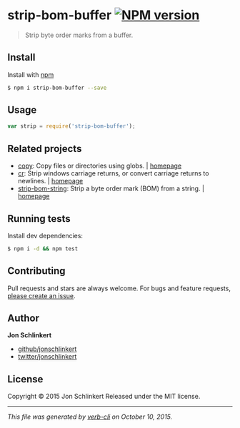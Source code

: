 # strip-bom-buffer [![NPM version](https://badge.fury.io/js/strip-bom-buffer.svg)](http://badge.fury.io/js/strip-bom-buffer)

> Strip byte order marks from a buffer.

## Install

Install with [npm](https://www.npmjs.com/)

```sh
$ npm i strip-bom-buffer --save
```

## Usage

```js
var strip = require('strip-bom-buffer');
```

## Related projects

* [copy](https://www.npmjs.com/package/copy): Copy files or directories using globs. | [homepage](https://github.com/jonschlinkert/copy)
* [cr](https://www.npmjs.com/package/cr): Strip windows carriage returns, or convert carriage returns to newlines. | [homepage](https://github.com/jonschlinkert/cr)
* [strip-bom-string](https://www.npmjs.com/package/strip-bom-string): Strip a byte order mark (BOM) from a string. | [homepage](https://github.com/jonschlinkert/strip-bom-string)

## Running tests

Install dev dependencies:

```sh
$ npm i -d && npm test
```

## Contributing

Pull requests and stars are always welcome. For bugs and feature requests, [please create an issue](https://github.com/jonschlinkert/strip-bom-buffer/issues/new).

## Author

**Jon Schlinkert**

+ [github/jonschlinkert](https://github.com/jonschlinkert)
+ [twitter/jonschlinkert](http://twitter.com/jonschlinkert)

## License

Copyright © 2015 Jon Schlinkert
Released under the MIT license.

***

_This file was generated by [verb-cli](https://github.com/assemble/verb-cli) on October 10, 2015._